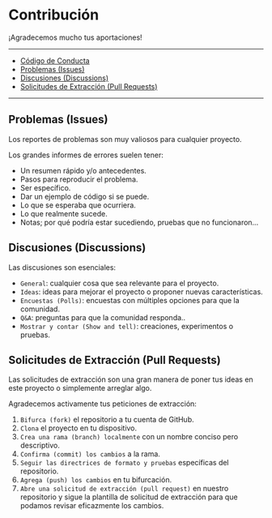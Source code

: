 # Contribución

¡Agradecemos mucho tus aportaciones!

---

- [Código de Conducta](CODE_OF_CONDUCT.md)
- [Problemas (Issues)](#problemas-issues)
- [Discusiones (Discussions)](#discusiones-discussions)
- [Solicitudes de Extracción (Pull Requests)](#solicitudes-de-extracción-pull-requests)

---

## Problemas (Issues)

Los reportes de problemas son muy valiosos para cualquier proyecto.

Los grandes informes de errores suelen tener:

- Un resumen rápido y/o antecedentes.
- Pasos para reproducir el problema.
- Ser específico.
- Dar un ejemplo de código si se puede.
- Lo que se esperaba que ocurriera.
- Lo que realmente sucede.
- Notas; por qué podría estar sucediendo, pruebas que no funcionaron...

## Discusiones (Discussions)

Las discusiones son esenciales:

- `General`: cualquier cosa que sea relevante para el proyecto.
- `Ideas`: ideas para mejorar el proyecto o proponer nuevas características.
- `Encuestas (Polls)`: encuestas con múltiples opciones para que la comunidad.
- `Q&A`: preguntas para que la comunidad responda..
- `Mostrar y contar (Show and tell)`: creaciones, experimentos o pruebas.

## Solicitudes de Extracción (Pull Requests)

Las solicitudes de extracción son una gran manera de poner tus ideas en este
proyecto o simplemente arreglar algo.

Agradecemos activamente tus peticiones de extracción:

1. `Bifurca (fork)` el repositorio a tu cuenta de GitHub.
2. `Clona` el proyecto en tu dispositivo.
3. `Crea una rama (branch) localmente` con un nombre conciso pero descriptivo.
4. `Confirma (commit) los cambios` a la rama.
5. `Seguir las directrices de formato y pruebas` específicas del repositorio.
6. `Agrega (push) los cambios` en tu bifurcación.
7. `Abre una solicitud de extracción (pull request)` en nuestro repositorio y
sigue la plantilla de solicitud de extracción para que podamos revisar
eficazmente los cambios.
